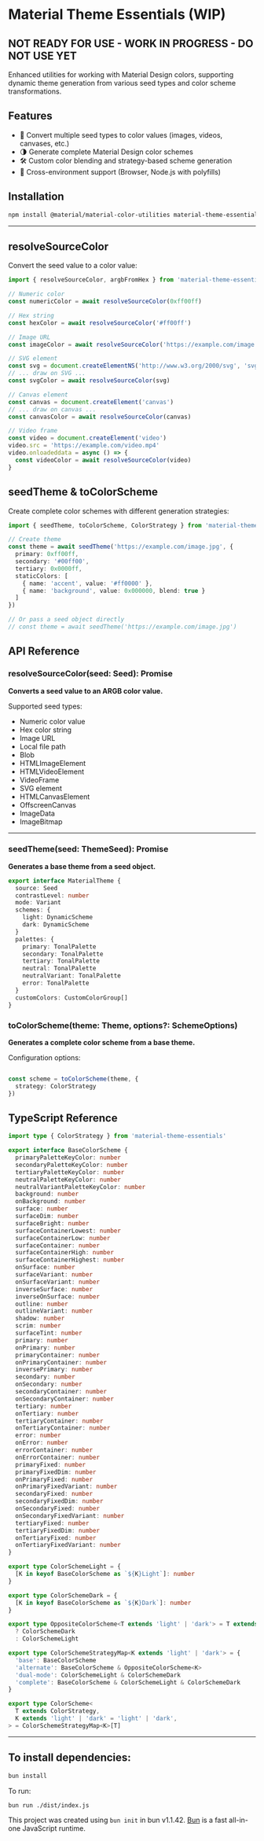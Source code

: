# Material Theme Essentials (WIP)

## NOT READY FOR USE - WORK IN PROGRESS - DO NOT USE YET

Enhanced utilities for working with Material Design colors, supporting dynamic theme generation from various seed types
and color scheme transformations.

## Features

- 🎨 Convert multiple seed types to color values (images, videos, canvases, etc.)
- 🌗 Generate complete Material Design color schemes
- 🛠 Custom color blending and strategy-based scheme generation
- 📱 Cross-environment support (Browser, Node.js with polyfills)

## Installation

```bash
npm install @material/material-color-utilities material-theme-essentials
```
---

## resolveSourceColor

Convert the seed value to a color value:

```ts
import { resolveSourceColor, argbFromHex } from 'material-theme-essentials'

// Numeric color
const numericColor = await resolveSourceColor(0xff00ff)

// Hex string
const hexColor = await resolveSourceColor('#ff00ff')

// Image URL
const imageColor = await resolveSourceColor('https://example.com/image.jpg')

// SVG element
const svg = document.createElementNS('http://www.w3.org/2000/svg', 'svg')
// ... draw on SVG ...
const svgColor = await resolveSourceColor(svg)

// Canvas element
const canvas = document.createElement('canvas')
// ... draw on canvas ...
const canvasColor = await resolveSourceColor(canvas)

// Video frame
const video = document.createElement('video')
video.src = 'https://example.com/video.mp4'
video.onloadeddata = async () => {
  const videoColor = await resolveSourceColor(video)
}
```

## seedTheme & toColorScheme

Create complete color schemes with different generation strategies:

```ts
import { seedTheme, toColorScheme, ColorStrategy } from 'material-theme-essentials'

// Create theme
const theme = await seedTheme('https://example.com/image.jpg', {
  primary: 0xff00ff,
  secondary: '#00ff00',
  tertiary: 0x0000ff,
  staticColors: [
    { name: 'accent', value: '#ff0000' },
    { name: 'background', value: 0x000000, blend: true }
  ]
})

// Or pass a seed object directly
// const theme = await seedTheme('https://example.com/image.jpg')
```

## API Reference

### resolveSourceColor(seed: Seed): Promise<Color>

__Converts a seed value to an ARGB color value.__

Supported seed types:
  * Numeric color value
  * Hex color string
  * Image URL
  * Local file path
  * Blob
  * HTMLImageElement
  * HTMLVideoElement
  * VideoFrame
  * SVG element
  * HTMLCanvasElement
  * OffscreenCanvas
  * ImageData
  * ImageBitmap

---

### seedTheme(seed: ThemeSeed): Promise<Theme>

__Generates a base theme from a seed object.__

```ts
export interface MaterialTheme {
  source: Seed
  contrastLevel: number
  mode: Variant
  schemes: {
    light: DynamicScheme
    dark: DynamicScheme
  }
  palettes: {
    primary: TonalPalette
    secondary: TonalPalette
    tertiary: TonalPalette
    neutral: TonalPalette
    neutralVariant: TonalPalette
    error: TonalPalette
  }
  customColors: CustomColorGroup[]
}
```

### toColorScheme(theme: Theme, options?: SchemeOptions)

__Generates a complete color scheme from a base theme.__

Configuration options:

```ts

const scheme = toColorScheme(theme, {
  strategy: ColorStrategy
})
````

## TypeScript Reference
```ts
import type { ColorStrategy } from 'material-theme-essentials'

export interface BaseColorScheme {
  primaryPaletteKeyColor: number
  secondaryPaletteKeyColor: number
  tertiaryPaletteKeyColor: number
  neutralPaletteKeyColor: number
  neutralVariantPaletteKeyColor: number
  background: number
  onBackground: number
  surface: number
  surfaceDim: number
  surfaceBright: number
  surfaceContainerLowest: number
  surfaceContainerLow: number
  surfaceContainer: number
  surfaceContainerHigh: number
  surfaceContainerHighest: number
  onSurface: number
  surfaceVariant: number
  onSurfaceVariant: number
  inverseSurface: number
  inverseOnSurface: number
  outline: number
  outlineVariant: number
  shadow: number
  scrim: number
  surfaceTint: number
  primary: number
  onPrimary: number
  primaryContainer: number
  onPrimaryContainer: number
  inversePrimary: number
  secondary: number
  onSecondary: number
  secondaryContainer: number
  onSecondaryContainer: number
  tertiary: number
  onTertiary: number
  tertiaryContainer: number
  onTertiaryContainer: number
  error: number
  onError: number
  errorContainer: number
  onErrorContainer: number
  primaryFixed: number
  primaryFixedDim: number
  onPrimaryFixed: number
  onPrimaryFixedVariant: number
  secondaryFixed: number
  secondaryFixedDim: number
  onSecondaryFixed: number
  onSecondaryFixedVariant: number
  tertiaryFixed: number
  tertiaryFixedDim: number
  onTertiaryFixed: number
  onTertiaryFixedVariant: number
}

export type ColorSchemeLight = {
  [K in keyof BaseColorScheme as `${K}Light`]: number
}

export type ColorSchemeDark = {
  [K in keyof BaseColorScheme as `${K}Dark`]: number
}

export type OppositeColorScheme<T extends 'light' | 'dark'> = T extends 'dark'
  ? ColorSchemeDark
  : ColorSchemeLight

export type ColorSchemeStrategyMap<K extends 'light' | 'dark'> = {
  'base': BaseColorScheme
  'alternate': BaseColorScheme & OppositeColorScheme<K>
  'dual-mode': ColorSchemeLight & ColorSchemeDark
  'complete': BaseColorScheme & ColorSchemeLight & ColorSchemeDark
}

export type ColorScheme<
  T extends ColorStrategy,
  K extends 'light' | 'dark' = 'light' | 'dark',
> = ColorSchemeStrategyMap<K>[T]
```

---

## To install dependencies:

```bash
bun install
```

To run:

```bash
bun run ./dist/index.js
```

This project was created using `bun init` in bun v1.1.42. [Bun](https://bun.sh) is a fast all-in-one JavaScript runtime.
